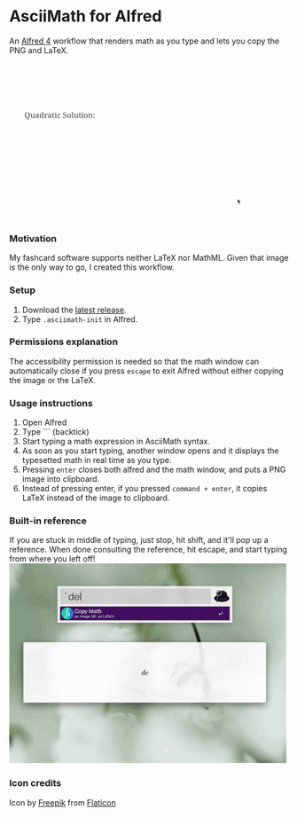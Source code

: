 # AsciiMath for Alfred
An [Alfred 4](https://alfredapp.com) workflow that
renders math as you type and lets you copy the PNG and LaTeX.

![](demo-images/demo.gif)

### Motivation
My fashcard software supports neither LaTeX nor MathML.
Given that image is the only way to go, I created this workflow.
 
### Setup
 1. Download the [latest release](https://github.com/mr-pennyworth/alfred-asciimath/releases/latest/download/AsciiMath.alfredworkflow).
 2. Type `.asciimath-init` in Alfred.

### Permissions explanation
The accessibility permission is needed so that the math window
can automatically close if you press `escape` to exit Alfred
without either copying the image or the LaTeX.

### Usage instructions
 1. Open Alfred
 2. Type ``` (backtick)
 3. Start typing a math expression in AsciiMath syntax.
 4. As soon as you start typing, another window opens and
    it displays the typesetted math in real time as you type.
 5. Pressing `enter` closes both alfred and the math window,
    and puts a PNG image into clipboard.
 6. Instead of pressing enter, if you pressed `command + enter`,
    it copies LaTeX instead of the image to clipboard.

### Built-in reference
If you are stuck in middle of typing, just stop, hit shift,
and it'll pop up a reference. When done consulting the reference,
hit escape, and start typing from where you left off!
![](demo-images/demo-ref.gif)

### Icon credits
Icon by [Freepik](http://www.freepik.com/)
from [Flaticon](https://www.flaticon.com/)